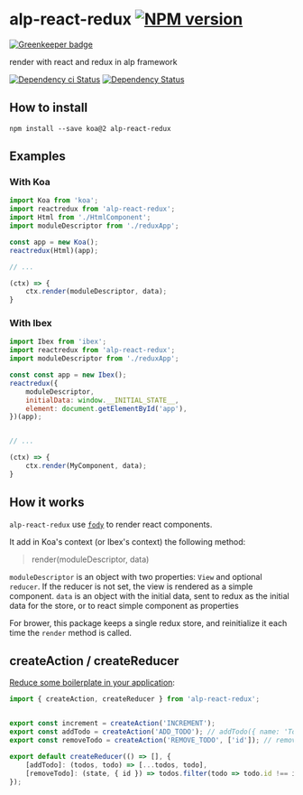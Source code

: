 # alp-react-redux [![NPM version][npm-image]][npm-url]

[![Greenkeeper badge](https://badges.greenkeeper.io/alpjs/alp-react-redux.svg)](https://greenkeeper.io/)

render with react and redux in alp framework

[![Dependency ci Status][dependencyci-image]][dependencyci-url]
[![Dependency Status][daviddm-image]][daviddm-url]

## How to install

```
npm install --save koa@2 alp-react-redux
```

## Examples

### With Koa

```js
import Koa from 'koa';
import reactredux from 'alp-react-redux';
import Html from './HtmlComponent';
import moduleDescriptor from './reduxApp';

const app = new Koa();
reactredux(Html)(app);

// ...

(ctx) => {
    ctx.render(moduleDescriptor, data);
}
```

### With Ibex

```js
import Ibex from 'ibex';
import reactredux from 'alp-react-redux';
import moduleDescriptor from './reduxApp';

const const app = new Ibex();
reactredux({
    moduleDescriptor,
    initialData: window.__INITIAL_STATE__,
    element: document.getElementById('app'),
})(app);


// ...

(ctx) => {
    ctx.render(MyComponent, data);
}
```

## How it works

`alp-react-redux` use [`fody`](https://www.npmjs.com/package/fody) to render react components.

It add in Koa's context (or Ibex's context) the following method:
> render(moduleDescriptor, data)

`moduleDescriptor` is an object with two properties: `View` and optional `reducer`. If the reducer is not set, the view is rendered as a simple component.
`data` is an object with the initial data, sent to redux as the initial data for the store, or to react simple component as properties

For brower, this package keeps a single redux store, and reinitialize it each time the `render` method is called.


## createAction / createReducer

[Reduce some boilerplate in your application](http://redux.js.org/docs/recipes/ReducingBoilerplate.html):

```js
import { createAction, createReducer } from 'alp-react-redux';


export const increment = createAction('INCREMENT');
export const addTodo = createAction('ADD_TODO'); // addTodo({ name: 'Todo Name' })
export const removeTodo = createAction('REMOVE_TODO', ['id']); // removeTodo(todo.id)

export default createReducer(() => [], {
    [addTodo]: (todos, todo) => [...todos, todo],
    [removeTodo]: (state, { id }) => todos.filter(todo => todo.id !== id),
});
```

[npm-image]: https://img.shields.io/npm/v/alp-react-redux.svg?style=flat-square
[npm-url]: https://npmjs.org/package/alp-react-redux
[daviddm-image]: https://david-dm.org/alpjs/alp-react-redux.svg?style=flat-square
[daviddm-url]: https://david-dm.org/alpjs/alp-react-redux
[dependencyci-image]: https://dependencyci.com/github/alpjs/alp-react-redux/badge?style=flat-square
[dependencyci-url]: https://dependencyci.com/github/alpjs/alp-react-redux
